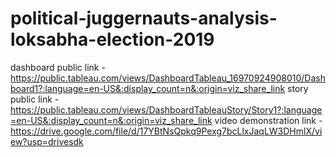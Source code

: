# political-juggernauts-analysis-loksabha-election-2019
dashboard public link  - https://public.tableau.com/views/DashboardTableau_16970924908010/Dashboard1?:language=en-US&:display_count=n&:origin=viz_share_link
story public link  - https://public.tableau.com/views/DashboardTableauStory/Story1?:language=en-US&:display_count=n&:origin=viz_share_link
video demonstration link - https://drive.google.com/file/d/17YBtNsQpkq9Pexg7bcLlxJaqLW3DHmlX/view?usp=drivesdk
